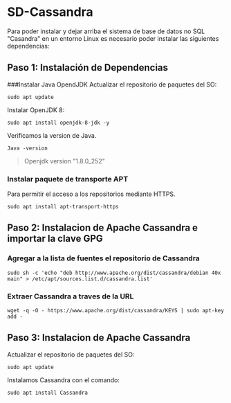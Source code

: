 # SD-Cassandra
Para poder instalar y dejar arriba el sistema de base de datos no SQL "Casandra" en un entorno Linux es necesario poder instalar las siguientes dependencias:

## Paso 1: Instalación de Dependencias
###Instalar Java OpendJDK
Actualizar el repositorio de paquetes del SO:

```
sudo apt update
```
Instalar OpenJDK 8:

```
sudo apt install openjdk-8-jdk -y
```

Verificamos la version de Java.

```
Java -version
```
>Openjdk version "1.8.0_252"

### Instalar paquete de transporte APT
Para permitir el acceso a los repositorios mediante HTTPS.
```
sudo apt install apt-transport-https
```

## Paso 2: Instalacion de Apache Cassandra e importar la clave GPG

### Agregar a la lista de fuentes el repositorio de Cassandra
```
sudo sh -c 'echo "deb http://www.apache.org/dist/cassandra/debian 40x main" > /etc/apt/sources.list.d/cassandra.list'
```

### Extraer Cassandra a traves de la URL
```
wget -q -O - https://www.apache.org/dist/cassandra/KEYS | sudo apt-key add -
```


## Paso 3: Instalacion de Apache Cassandra

Actualizar el repositorio de paquetes del SO:
```
sudo apt update
```

Instalamos Cassandra con el comando: 

```
sudo apt install Cassandra

```










